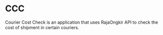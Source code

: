 # CCC
Courier Cost Check is an application that uses RajaOngkir API to check the cost of shipment in certain couriers.
